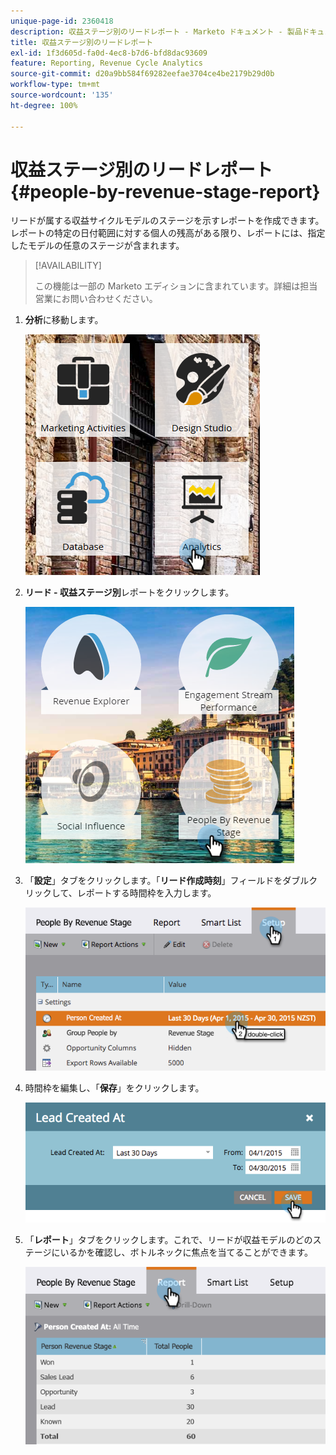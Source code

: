 ```yaml
---
unique-page-id: 2360418
description: 収益ステージ別のリードレポート - Marketo ドキュメント - 製品ドキュメント
title: 収益ステージ別のリードレポート
exl-id: 1f3d605d-fa0d-4ec8-b7d6-bfd8dac93609
feature: Reporting, Revenue Cycle Analytics
source-git-commit: d20a9bb584f69282eefae3704ce4be2179b29d0b
workflow-type: tm+mt
source-wordcount: '135'
ht-degree: 100%

---
```


# 収益ステージ別のリードレポート {#people-by-revenue-stage-report}

リードが属する収益サイクルモデルのステージを示すレポートを作成できます。レポートの特定の日付範囲に対する個人の残高がある限り、レポートには、指定したモデルの任意のステージが含まれます。

>[!AVAILABILITY]
>
>この機能は一部の Marketo エディションに含まれています。詳細は担当営業にお問い合わせください。

1. **分析**&#x200B;に移動します。

   ![](assets/image2017-3-27-15-3a43-3a55.png)

1. **リード - 収益ステージ別**&#x200B;レポートをクリックします。

   ![](assets/image2017-3-27-15-3a46-3a27.png)

1. 「**設定**」タブをクリックします。「**リード作成時刻**」フィールドをダブルクリックして、レポートする時間枠を入力します。

   ![](assets/image2017-3-28-8-3a6-3a23.png)

1. 時間枠を編集し、「**保存**」をクリックします。

   ![](assets/image2015-4-29-12-3a11-3a31.png)

1. 「**レポート**」タブをクリックします。これで、リードが収益モデルのどのステージにいるかを確認し、ボトルネックに焦点を当てることができます。

   ![](assets/image2017-3-28-8-3a6-3a48.png)
